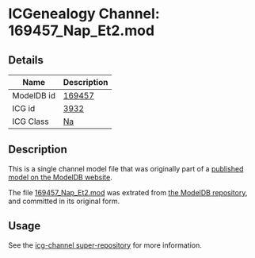# ICGenealogy Channel: 169457\_Nap\_Et2.mod

## Details

Name | Description
---- | -----------
ModelDB id | [169457](http://senselab.med.yale.edu/ModelDB/ShowModel.cshtml?model=169457)
ICG id | [3932](http://icg.neurotheory.ox.ac.uk/channels/2/3932)
ICG Class | [Na](http://icg.neurotheory.ox.ac.uk/channels/2)

## Description

This is a single channel model file that was originally part of a [published model on the ModelDB website](http://senselab.med.yale.edu/mModelDB/ShowModel.cshtml?model=169457).

The file [169457\_Nap\_Et2.mod](169457_Nap_Et2.mod) was extrated from [the ModelDB repository](http://senselab.med.yale.edu/ModelDB/ShowModel.cshtml?model=169457), and committed in its original form.

## Usage

See the [icg-channel super-repository](https://github.com/icgenealogy/icg-channels) for more information.